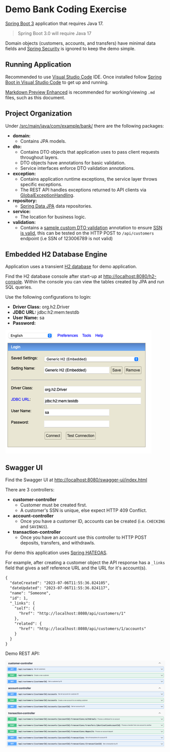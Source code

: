 # Demo Bank Coding Exercise

[Spring Boot 3](https://spring.io/blog/2022/05/24/preparing-for-spring-boot-3-0) application that requires Java 17.

> Spring Boot 3.0 will require Java 17

Domain objects (customers, accounts, and transfers) have minimal data fields and [Spring Security](https://spring.io/projects/spring-security) is ignored to keep the demo simple.

## Running Application

Recommended to use [Visual Studio Code](https://code.visualstudio.com) IDE. Once installed follow [Spring Boot in Visual Studio Code](https://code.visualstudio.com/docs/java/java-spring-boot) to get up and running.

[Markdown Preview Enhanced](https://marketplace.visualstudio.com/items?itemName=shd101wyy.markdown-preview-enhanced) is recommended for working/viewing `.md` files, such as this document.

## Project Organization

Under [/src/main/java/com/example/bank/](/src/main/java/com/example/bank/) there are the following packages:

* **domain:**
  * Contains JPA models.
* **dto:** 
  * Contains DTO objects that application uses to pass client requests throughout layers.
  * DTO objects have annotations for basic validation.
  * Service interfaces enforce DTO validation annotations.
* **exception:**
  * Contains application runtime exceptions, the service layer throws specific exceptions.
  * The REST API handles exceptions returned to API clients via [GlobalExceptionHandling](/src/main/java/com/example/bank/web/exception/GlobalExceptionHandling.java).
* **repository:**
  * [Spring Data JPA](https://docs.spring.io/spring-data/jpa/docs/current/reference/html/) data repositories.
* **service:**
  * The location for business logic.
* **validation:**
  * Contains a [sample custom DTO validation](/src/main/java/com/example/bank/validation/ValidSsnImpl.java) annotation to ensure [SSN is valid](https://en.wikipedia.org/wiki/Social_Security_number#Valid_SSNs), this can be tested on the HTTP POST to `/api/customers` endpoint (i.e SSN of 123006789 is not valid)


## Embedded H2 Database Engine

Application uses a transient [H2 database](https://www.h2database.com/html/main.html) for demo application.

Find the H2 database console after start-up at [http://localhost:8080/h2-console](http://localhost:8080/h2-console). Within the console you can view the tables created by JPA and run SQL queries.

Use the following configurations to login:

* **Driver Class:** org.h2.Driver
* **JDBC URL:** jdbc:h2:mem:testdb
* **User Name:** sa
* **Password:**

![H2 Console](/readme-images/h2-console.png)

## Swagger UI

Find the Swagger UI at [http://localhost:8080/swagger-ui/index.html](http://localhost:8080/swagger-ui/index.html)

There are 3 controllers:

* **customer-controller**
  * Customer must be created first.
  * A customer's SSN is unique, else expect HTTP 409 Conflict.
* **account-controller**
  * Once you have a customer ID, accounts can be created (i.e. `CHECKING` and `SAVINGS`).
* **transaction-controller**
  * Once you have an account use this controller to HTTP POST deposits, transfers, and withdrawls.

For demo this application uses [Spring HATEOAS](https://spring.io/projects/spring-hateoas).

For example, after creating a customer object the API response has a `_links` field that gives a self reference URL and the URL for it's account(s).

```
{
  "dateCreated": "2023-07-06T11:55:36.824105",
  "dateUpdated": "2023-07-06T11:55:36.824117",
  "name": "Someone",
  "id": 1,
  "_links": {
    "self": {
      "href": "http://localhost:8080/api/customers/1"
    },
    "related": {
      "href": "http://localhost:8080/api/customers/1/accounts"
    }
  }
}
```

Demo REST API:

![Swagger UI](/readme-images/swagger-ui.png)

